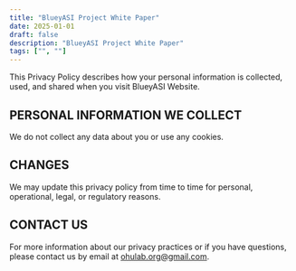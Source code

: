 ```yaml
---
title: "BlueyASI Project White Paper"
date: 2025-01-01
draft: false
description: "BlueyASI Project White Paper"
tags: ["", ""]
---
```

This Privacy Policy describes how your personal information is collected, used, and shared when you visit BlueyASI Website.

## PERSONAL INFORMATION WE COLLECT

We do not collect any data about you or use any cookies.

## CHANGES

We may update this privacy policy from time to time for personal, operational, legal, or regulatory reasons.

## CONTACT US

For more information about our privacy practices or if you have questions, please contact us by email at ohulab.org@gmail.com.





























































































